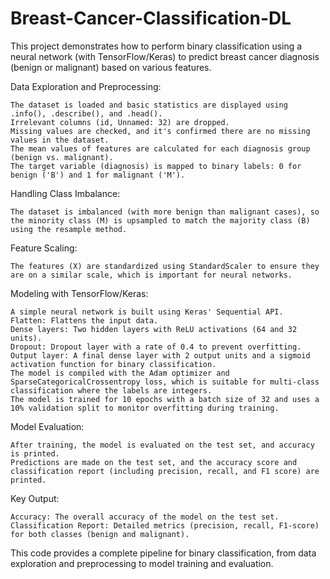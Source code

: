 # Breast-Cancer-Classification-DL
This project demonstrates how to perform binary classification using a neural network (with TensorFlow/Keras) to predict breast cancer diagnosis (benign or malignant) based on various features.

Data Exploration and Preprocessing:

    The dataset is loaded and basic statistics are displayed using .info(), .describe(), and .head().
    Irrelevant columns (id, Unnamed: 32) are dropped.
    Missing values are checked, and it's confirmed there are no missing values in the dataset.
    The mean values of features are calculated for each diagnosis group (benign vs. malignant).
    The target variable (diagnosis) is mapped to binary labels: 0 for benign ('B') and 1 for malignant ('M').

Handling Class Imbalance:

    The dataset is imbalanced (with more benign than malignant cases), so the minority class (M) is upsampled to match the majority class (B) using the resample method.

Feature Scaling:

    The features (X) are standardized using StandardScaler to ensure they are on a similar scale, which is important for neural networks.

Modeling with TensorFlow/Keras:

    A simple neural network is built using Keras' Sequential API.
    Flatten: Flattens the input data.
    Dense layers: Two hidden layers with ReLU activations (64 and 32 units).
    Dropout: Dropout layer with a rate of 0.4 to prevent overfitting.
    Output layer: A final dense layer with 2 output units and a sigmoid activation function for binary classification.
    The model is compiled with the Adam optimizer and SparseCategoricalCrossentropy loss, which is suitable for multi-class classification where the labels are integers.
    The model is trained for 10 epochs with a batch size of 32 and uses a 10% validation split to monitor overfitting during training.

Model Evaluation:

    After training, the model is evaluated on the test set, and accuracy is printed.
    Predictions are made on the test set, and the accuracy score and classification report (including precision, recall, and F1 score) are printed.

Key Output:

    Accuracy: The overall accuracy of the model on the test set.
    Classification Report: Detailed metrics (precision, recall, F1-score) for both classes (benign and malignant).

This code provides a complete pipeline for binary classification, from data exploration and preprocessing to model training and evaluation.
